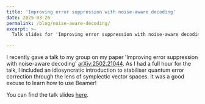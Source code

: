 ```yaml
---
title: 'Improving error suppression with noise-aware decoding'
date: 2025-03-26
permalink: /blog/noise-aware-decoding/
excerpt: >-
  Talk slides for 'Improving error suppression with noise-aware decoding'

---
```


I recently gave a talk to my group on my paper 'Improving error suppression with noise-aware decoding' [arXiv:2502.21044](https://arxiv.org/abs/2502.21044).
As I had a full hour for the talk, I included an idiosyncratic introduction to stabiliser quantum error correction through the lens of symplectic vector spaces.
It was a good excuse to learn how to use Beamer!

You can find the talk slides [here](https://evanhockings.github.io/files/25-3-26-presentation-handout.pdf).
